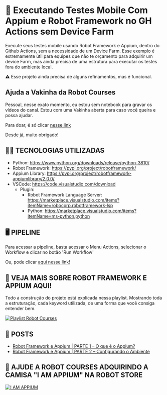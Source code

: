# 📱 Executando Testes Mobile Com Appium e Robot Framework no GH Actions sem Device Farm

Execute seus testes mobile usando Robot Framework e Appium, dentro do Github Actions, sem a necessidade de um Device Farm. 
Esse exemplo é extremamente útil para equipes que não te orçamento para adquirir um device Farm, mas ainda precisa de uma estrutura para executar os testes fora do ambiente local.

⚠️ Esse projeto ainda precisa de alguns refinamentos, mas é funcional.


## Ajuda a Vakinha da Robot Courses

Pessoal, nesse exato momento, eu estou sem notebook para gravar os vídeos do canal. Estou com uma Vakinha aberta para caso você queira e possa ajudar.

Para doar, é só clicar [nesse link](https://www.vakinha.com.br/5076408)

Desde já, muito obrigado!


## 👨‍💻 TECNOLOGIAS UTILIZADAS

- Python: https://www.python.org/downloads/release/python-3810/
- Robot Framework: https://pypi.org/project/robotframework/
- Appium Library: https://pypi.org/project/robotframework-appiumlibrary/2.0.0/
- VSCode: https://code.visualstudio.com/download
    - Plugin:
        - Robot Framework Language Server: https://marketplace.visualstudio.com/items?itemName=robocorp.robotframework-lsp
        - Python: https://marketplace.visualstudio.com/items?itemName=ms-python.python


## 🖥️ PIPELINE

Para acessar a pipeline, basta acessar o Menu Actions, selecionar o Workflow e clicar no botão 'Run Workflow'

Ou, pode clicar [aqui nesse link!]()

## 🎥 VEJA MAIS SOBRE ROBOT FRAMEWORK E APPIUM AQUI!

Todo a construção do projeto está explicada nessa playlist. Mostrando toda a estruturação, cada keyword utilizada, de uma forma que você consiga entender bem.

[![Playlist Robot Courses](docs/playlist_image.png)](https://www.youtube.com/playlist?list=PLQjtMqeGwTRUqay20tOdwS3oJio4Jt6YJ)


## 📗 POSTS
- [Robot Framework e Appium | PARTE 1 – O que é o Appium?](https://robotcourses.com.br/robot-framework-appium-1/)
- [Robot Framework e Appium | PARTE 2 – Configurando o Ambiente](https://robotcourses.com.br/robot-framework-e-appium-parte-2-configurando-o-ambiente/)


## 👘 AJUDE A ROBOT COURSES ADQUIRINDO A CAMISA "I AM APPIUM" NA ROBOT STORE

[![I AM APPIUM](https://github.com/robotcourses/RF_Appium/assets/144608203/3d2d2add-ea33-4b95-a205-e22ab00a7bbd)](https://reserva.ink/robotstore/product/i-am-appium)